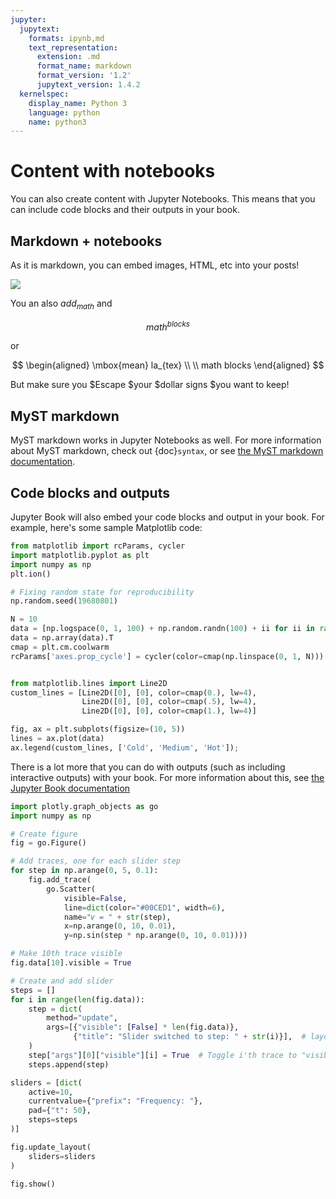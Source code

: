 ```yaml
---
jupyter:
  jupytext:
    formats: ipynb,md
    text_representation:
      extension: .md
      format_name: markdown
      format_version: '1.2'
      jupytext_version: 1.4.2
  kernelspec:
    display_name: Python 3
    language: python
    name: python3
---
```


# Content with notebooks

You can also create content with Jupyter Notebooks. This means that you can include
code blocks and their outputs in your book.

## Markdown + notebooks

As it is markdown, you can embed images, HTML, etc into your posts!

![](https://myst-parser.readthedocs.io/en/latest/_static/logo.png)

You an also $add_{math}$ and

$$
math^{blocks}
$$

or

$$
\begin{aligned}
\mbox{mean} la_{tex} \\ \\
math blocks
\end{aligned}
$$

But make sure you \$Escape \$your \$dollar signs \$you want to keep!

## MyST markdown

MyST markdown works in Jupyter Notebooks as well. For more information about MyST markdown, check
out {doc}`syntax`, or see [the MyST markdown documentation](https://myst-parser.readthedocs.io/en/latest/).

## Code blocks and outputs

Jupyter Book will also embed your code blocks and output in your book.
For example, here's some sample Matplotlib code:

```python tags=["hide-input"]
from matplotlib import rcParams, cycler
import matplotlib.pyplot as plt
import numpy as np
plt.ion()
```

```python
# Fixing random state for reproducibility
np.random.seed(19680801)

N = 10
data = [np.logspace(0, 1, 100) + np.random.randn(100) + ii for ii in range(N)]
data = np.array(data).T
cmap = plt.cm.coolwarm
rcParams['axes.prop_cycle'] = cycler(color=cmap(np.linspace(0, 1, N)))


from matplotlib.lines import Line2D
custom_lines = [Line2D([0], [0], color=cmap(0.), lw=4),
                Line2D([0], [0], color=cmap(.5), lw=4),
                Line2D([0], [0], color=cmap(1.), lw=4)]

fig, ax = plt.subplots(figsize=(10, 5))
lines = ax.plot(data)
ax.legend(custom_lines, ['Cold', 'Medium', 'Hot']);
```

There is a lot more that you can do with outputs (such as including interactive outputs)
with your book. For more information about this, see [the Jupyter Book documentation](https://executablebooks.github.io/cli/start/overview.html)

```python
import plotly.graph_objects as go
import numpy as np

# Create figure
fig = go.Figure()

# Add traces, one for each slider step
for step in np.arange(0, 5, 0.1):
    fig.add_trace(
        go.Scatter(
            visible=False,
            line=dict(color="#00CED1", width=6),
            name="𝜈 = " + str(step),
            x=np.arange(0, 10, 0.01),
            y=np.sin(step * np.arange(0, 10, 0.01))))

# Make 10th trace visible
fig.data[10].visible = True

# Create and add slider
steps = []
for i in range(len(fig.data)):
    step = dict(
        method="update",
        args=[{"visible": [False] * len(fig.data)},
              {"title": "Slider switched to step: " + str(i)}],  # layout attribute
    )
    step["args"][0]["visible"][i] = True  # Toggle i'th trace to "visible"
    steps.append(step)

sliders = [dict(
    active=10,
    currentvalue={"prefix": "Frequency: "},
    pad={"t": 50},
    steps=steps
)]

fig.update_layout(
    sliders=sliders
)

fig.show()
```
